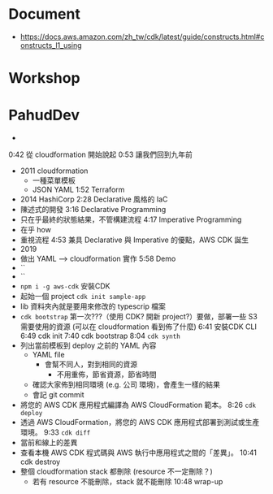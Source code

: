 # Document

- https://docs.aws.amazon.com/zh_tw/cdk/latest/guide/constructs.html#constructs_l1_using

# Workshop


# PahudDev
- 
0:42 從 cloudformation 開始說起
0:53 讓我們回到九年前
- 2011 cloudformation
    - 一種菜單模板
    - JSON YAML
1:52 Terraform
- 2014 HashiCorp
2:28 Declarative 風格的 IaC
- 陳述式的開發
3:16 Declarative Programming
- 只在乎最終的狀態結果，不管構建流程
4:17 Imperative Programming
- 在乎 how
- 重視流程
4:53 兼具 Declarative 與 Imperative 的優點，AWS CDK 誕生
- 2019
- 做出 YAML --> cloudformation 實作
5:58 Demo 
- ``
- ``
- `npm i -g aws-cdk` 安裝CDK
- 起始一個 project `cdk init sample-app`
- lib 資料夾內就是要用來修改的 typescrip 檔案
- `cdk bootstrap` 第一次???（使用 CDK? 開新 project?）要做，部署一些 S3 需要使用的資源 (可以在 cloudformation 看到佈了什麼)
6:41 安裝CDK CLI
6:49 cdk init
7:40 cdk bootstrap
8:04 `cdk synth`
- 列出當前模板到 deploy 之前的 YAML 內容
    - YAML file
        - 會幫不同人，對到相同的資源
            - 不用重佈，節省資源，節省時間
    - 確認大家佈到相同環境 (e.g. 公司 環境)，會產生一樣的結果
    - 會記 git commit
- 將您的 AWS CDK 應用程式編譯為 AWS CloudFormation 範本。
8:26 `cdk deploy`
- 透過 AWS CloudFormation，將您的 AWS CDK 應用程式部署到測試或生產環境。
9:33 `cdk diff`
- 當前和線上的差異
- 查看本機 AWS CDK 程式碼與 AWS 執行中應用程式之間的「差異」。
10:41 cdk destroy
- 整個 cloudformation stack 都刪除 (resource 不一定刪除？)
    - 若有 resource 不能刪除，stack 就不能刪除
10:48 wrap-up
